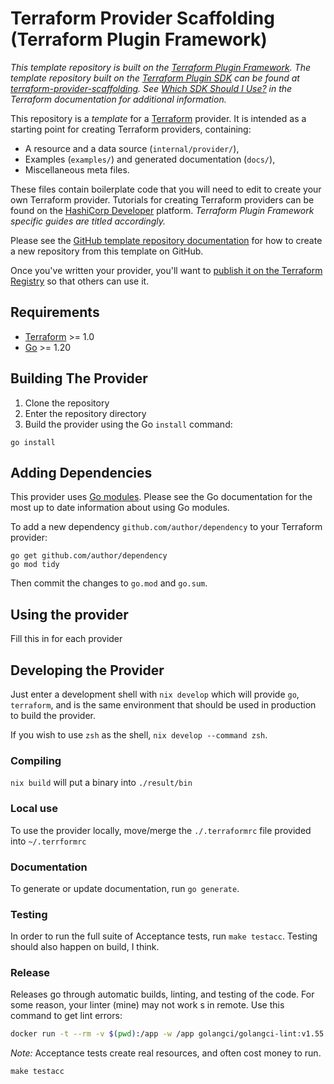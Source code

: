 # Terraform Provider Scaffolding (Terraform Plugin Framework)

_This template repository is built on the [Terraform Plugin Framework](https://github.com/hashicorp/terraform-plugin-framework). The template repository built on the [Terraform Plugin SDK](https://github.com/hashicorp/terraform-plugin-sdk) can be found at [terraform-provider-scaffolding](https://github.com/hashicorp/terraform-provider-scaffolding). See [Which SDK Should I Use?](https://developer.hashicorp.com/terraform/plugin/framework-benefits) in the Terraform documentation for additional information._

This repository is a *template* for a [Terraform](https://www.terraform.io) provider. It is intended as a starting point for creating Terraform providers, containing:

- A resource and a data source (`internal/provider/`),
- Examples (`examples/`) and generated documentation (`docs/`),
- Miscellaneous meta files.

These files contain boilerplate code that you will need to edit to create your own Terraform provider. Tutorials for creating Terraform providers can be found on the [HashiCorp Developer](https://developer.hashicorp.com/terraform/tutorials/providers-plugin-framework) platform. _Terraform Plugin Framework specific guides are titled accordingly._

Please see the [GitHub template repository documentation](https://help.github.com/en/github/creating-cloning-and-archiving-repositories/creating-a-repository-from-a-template) for how to create a new repository from this template on GitHub.

Once you've written your provider, you'll want to [publish it on the Terraform Registry](https://developer.hashicorp.com/terraform/registry/providers/publishing) so that others can use it.

## Requirements

- [Terraform](https://developer.hashicorp.com/terraform/downloads) >= 1.0
- [Go](https://golang.org/doc/install) >= 1.20

## Building The Provider

1. Clone the repository
1. Enter the repository directory
1. Build the provider using the Go `install` command:

```shell
go install
```

## Adding Dependencies

This provider uses [Go modules](https://github.com/golang/go/wiki/Modules).
Please see the Go documentation for the most up to date information about using Go modules.

To add a new dependency `github.com/author/dependency` to your Terraform provider:

```shell
go get github.com/author/dependency
go mod tidy
```

Then commit the changes to `go.mod` and `go.sum`.

## Using the provider

Fill this in for each provider

## Developing the Provider

Just enter a development shell with `nix develop` which will provide `go`, `terraform`, and is the same environment that should be used in production to build the provider.

If you wish to use `zsh` as the shell, `nix develop --command zsh`.

### Compiling
`nix build` will put a binary into `./result/bin`

### Local use
To use the provider locally, move/merge the `./.terraformrc` file provided into `~/.terrformrc`

### Documentation
<!-- TODO: this should be a pre-commit hook -->
To generate or update documentation, run `go generate`.

### Testing
In order to run the full suite of Acceptance tests, run `make testacc`.
Testing should also happen on build, I think.

### Release

Releases go through automatic builds, linting, and testing of the code. For some reason, your linter (mine) may not work s in remote. Use this command to get lint errors:

```sh
docker run -t --rm -v $(pwd):/app -w /app golangci/golangci-lint:v1.55.2 golangci-lint run -v
```

*Note:* Acceptance tests create real resources, and often cost money to run.

```shell
make testacc
```
